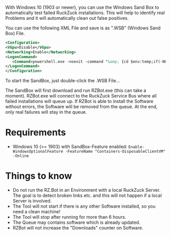 With Windows 10 (1903 or newer), you can use the Windows Sand Box to automatically test failed RuckZuck installations. This will help to identify real Problems and it will automatically clean out false positives.

You can use the following XML File and save is as ".WSB" (Windows Sand Box) File. 
```XML
<Configuration>
<VGpu>Disable</VGpu>
<Networking>Enable</Networking>
<LogonCommand>
   <Command>powershell.exe -noexit -command "&amp; {cd $env:temp;if(-NOT (Test-Path RZBot.exe)) { $wc = New-Object System.Net.WebClient; $wc.DownloadFile('https://github.com/rzander/ruckzuck/releases/download/1.7.1.2/RZBot.exe', """$env:temp\RZBot.exe""") };&amp;$env:temp\RZBot.exe}"</Command>
</LogonCommand>
</Configuration>
```
To start the SandBox, just double-click the .WSB File...

The SandBox will first download and run RZBot.exe (this can take a moment). RZBot.exe will connect to the RuckZuck Service Bus where all failed installations will queue up. If RZBot is able to install the Software without errors, the Software will be removed from the queue. At the end, only real failures will stay in the queue.

# Requirements
* Windows 10 (>= 1903) with SandBox-Feature enabled:  `Enable-WindowsOptionalFeature -FeatureName "Containers-DisposableClientVM" -Online`

# Things to know
* Do not run the RZ.Bot in an Environment with a local RuckZuck Server. The goal is to detect broken links etc. and this will not happen if a local Server is involved.
* The Tool will not start if there is any other Software installed, so you need a clean machine!
* The Tool will stop after running for more than 6 hours.
* The Queue may contains software which is already updated.
* RZBot will not increase the "Downloads" counter on Software.